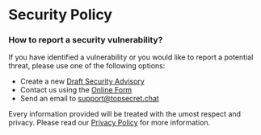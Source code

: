 # Security Policy

### How to report a security vulnerability?

If you have identified a vulnerability or you would like to report a potential threat, please use one of the following options:

- Create a new [Draft Security Advisory](https://github.com/topsecret-chat/topsecret-chat/security/advisories/newabout)
- Contact us using the [Online Form](https://topsecretchat.ddns.net/app/contactus/contactus.html) 
- Send an email to support@topsecret.chat

Every information provided will be treated with the umost respect and privacy. 
Please read our [Privacy Policy](https://topsecretchat.ddns.net/_en/privacy/) for more information.
